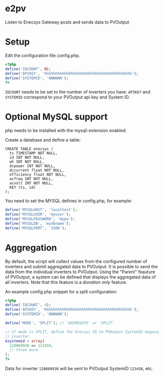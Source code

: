 # e2pv
Listen to Enecsys Gateway posts and sends data to PVOutput

# Setup
Edit the configuration file config.php. 
```php
<?php
define('IDCOUNT', N);
define('APIKEY', 'hhhhhhhhhhhhhhhhhhhhhhhhhhhhhhhhhhhhhhhh');
define('SYSTEMID', 'NNNNNN');
?>
```
`IDCOUNT` needs to be set to the number of inverters you have. `APIKEY` and
`SYSTEMID` correspond to your PVOutput api key and System ID.

# Optional MySQL support
php needs to be installed with the mysqli extension enabled.

Create a database and define a table:

```MySQL
CREATE TABLE enecsys (
  ts TIMESTAMP NOT NULL,
  id INT NOT NULL,
  wh INT NOT NULL,
  dcpower INT NOT NULL,
  dccurrent float NOT NULL,
  efficiency float NOT NULL,
  acfreq INT NOT NULL,
  acvolt INT NOT NULL,
  KEY (ts, id)
);
````

You need to set the MYSQL defines in config.php, for example:

```php
define('MYSQLHOST', 'localhost');
define('MYSQLUSER', 'myuser');
define('MYSQLPASSWORD', 'mypw');
define('MYSQLDB', 'mydbname');
define('MYSQLPORT', '3306');
```

# Aggregation
By default, the script will collect values from the configured number of
inverters and submit aggregated data to PVOutput. It is possible to
send the data from the individual inverters to PVOutput. Using the "Parent"
feauture of PVOutput, a system can be defined that displays the aggregated
data of all inverters. Note that this feature is a *donation only* feature.

An example config.php snippet for a split configuration:

```php
<?php
define('IDCOUNT', 4);
define('APIKEY', 'hhhhhhhhhhhhhhhhhhhhhhhhhhhhhhhhhhhhhhhh');
define('SYSTEMID', 'NNNNNN');

define('MODE', 'SPLIT'); // 'AGGREGATE' or 'SPLIT'

// If mode is SPLIT, define the Enecsys ID to PVOutput SystemID mapping for each
// inverter.
$systemid = array(
  120069930 => 123456,
  // three more
);
?>
```
Data for inverter `120069930` will be sent to PVOutput SystemID `123456`, etc.
